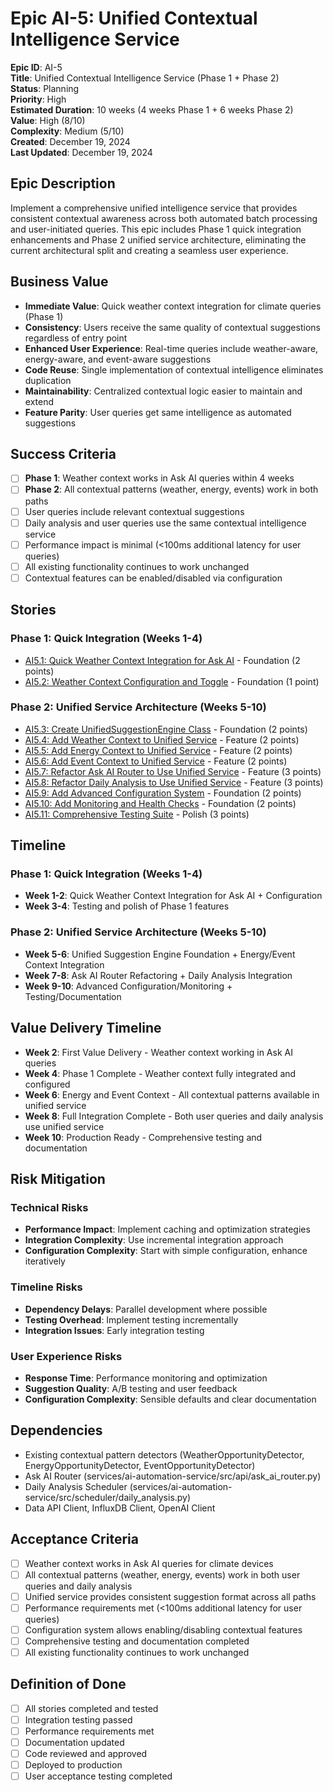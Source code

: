 # Epic AI-5: Unified Contextual Intelligence Service

**Epic ID**: AI-5  
**Title**: Unified Contextual Intelligence Service (Phase 1 + Phase 2)  
**Status**: Planning  
**Priority**: High  
**Estimated Duration**: 10 weeks (4 weeks Phase 1 + 6 weeks Phase 2)  
**Value**: High (8/10)  
**Complexity**: Medium (5/10)  
**Created**: December 19, 2024  
**Last Updated**: December 19, 2024  

## Epic Description

Implement a comprehensive unified intelligence service that provides consistent contextual awareness across both automated batch processing and user-initiated queries. This epic includes Phase 1 quick integration enhancements and Phase 2 unified service architecture, eliminating the current architectural split and creating a seamless user experience.

## Business Value

- **Immediate Value**: Quick weather context integration for climate queries (Phase 1)
- **Consistency**: Users receive the same quality of contextual suggestions regardless of entry point
- **Enhanced User Experience**: Real-time queries include weather-aware, energy-aware, and event-aware suggestions
- **Code Reuse**: Single implementation of contextual intelligence eliminates duplication
- **Maintainability**: Centralized contextual logic easier to maintain and extend
- **Feature Parity**: User queries get same intelligence as automated suggestions

## Success Criteria

- [ ] **Phase 1**: Weather context works in Ask AI queries within 4 weeks
- [ ] **Phase 2**: All contextual patterns (weather, energy, events) work in both paths
- [ ] User queries include relevant contextual suggestions
- [ ] Daily analysis and user queries use the same contextual intelligence service
- [ ] Performance impact is minimal (<100ms additional latency for user queries)
- [ ] All existing functionality continues to work unchanged
- [ ] Contextual features can be enabled/disabled via configuration

## Stories

### Phase 1: Quick Integration (Weeks 1-4)
- [AI5.1: Quick Weather Context Integration for Ask AI](story-ai5-1-quick-weather-context-integration.md) - Foundation (2 points)
- [AI5.2: Weather Context Configuration and Toggle](story-ai5-2-weather-context-configuration.md) - Foundation (1 point)

### Phase 2: Unified Service Architecture (Weeks 5-10)
- [AI5.3: Create UnifiedSuggestionEngine Class](story-ai5-3-create-unified-suggestion-engine-class.md) - Foundation (2 points)
- [AI5.4: Add Weather Context to Unified Service](story-ai5-4-add-weather-context-unified-service.md) - Feature (2 points)
- [AI5.5: Add Energy Context to Unified Service](story-ai5-5-add-energy-context-unified-service.md) - Feature (2 points)
- [AI5.6: Add Event Context to Unified Service](story-ai5-6-add-event-context-unified-service.md) - Feature (2 points)
- [AI5.7: Refactor Ask AI Router to Use Unified Service](story-ai5-7-refactor-ask-ai-router-unified-service.md) - Feature (3 points)
- [AI5.8: Refactor Daily Analysis to Use Unified Service](story-ai5-8-refactor-daily-analysis-unified-service.md) - Feature (3 points)
- [AI5.9: Add Advanced Configuration System](story-ai5-9-add-advanced-configuration-system.md) - Foundation (2 points)
- [AI5.10: Add Monitoring and Health Checks](story-ai5-10-add-monitoring-health-checks.md) - Foundation (2 points)
- [AI5.11: Comprehensive Testing Suite](story-ai5-11-comprehensive-testing-suite.md) - Polish (3 points)

## Timeline

### Phase 1: Quick Integration (Weeks 1-4)
- **Week 1-2**: Quick Weather Context Integration for Ask AI + Configuration
- **Week 3-4**: Testing and polish of Phase 1 features

### Phase 2: Unified Service Architecture (Weeks 5-10)
- **Week 5-6**: Unified Suggestion Engine Foundation + Energy/Event Context Integration
- **Week 7-8**: Ask AI Router Refactoring + Daily Analysis Integration
- **Week 9-10**: Advanced Configuration/Monitoring + Testing/Documentation

## Value Delivery Timeline

- **Week 2**: First Value Delivery - Weather context working in Ask AI queries
- **Week 4**: Phase 1 Complete - Weather context fully integrated and configured
- **Week 6**: Energy and Event Context - All contextual patterns available in unified service
- **Week 8**: Full Integration Complete - Both user queries and daily analysis use unified service
- **Week 10**: Production Ready - Comprehensive testing and documentation

## Risk Mitigation

### Technical Risks
- **Performance Impact**: Implement caching and optimization strategies
- **Integration Complexity**: Use incremental integration approach
- **Configuration Complexity**: Start with simple configuration, enhance iteratively

### Timeline Risks
- **Dependency Delays**: Parallel development where possible
- **Testing Overhead**: Implement testing incrementally
- **Integration Issues**: Early integration testing

### User Experience Risks
- **Response Time**: Performance monitoring and optimization
- **Suggestion Quality**: A/B testing and user feedback
- **Configuration Complexity**: Sensible defaults and clear documentation

## Dependencies

- Existing contextual pattern detectors (WeatherOpportunityDetector, EnergyOpportunityDetector, EventOpportunityDetector)
- Ask AI Router (services/ai-automation-service/src/api/ask_ai_router.py)
- Daily Analysis Scheduler (services/ai-automation-service/src/scheduler/daily_analysis.py)
- Data API Client, InfluxDB Client, OpenAI Client

## Acceptance Criteria

- [ ] Weather context works in Ask AI queries for climate devices
- [ ] All contextual patterns (weather, energy, events) work in both user queries and daily analysis
- [ ] Unified service provides consistent suggestion format across all paths
- [ ] Performance requirements met (<100ms additional latency for user queries)
- [ ] Configuration system allows enabling/disabling contextual features
- [ ] Comprehensive testing and documentation completed
- [ ] All existing functionality continues to work unchanged

## Definition of Done

- [ ] All stories completed and tested
- [ ] Integration testing passed
- [ ] Performance requirements met
- [ ] Documentation updated
- [ ] Code reviewed and approved
- [ ] Deployed to production
- [ ] User acceptance testing completed
